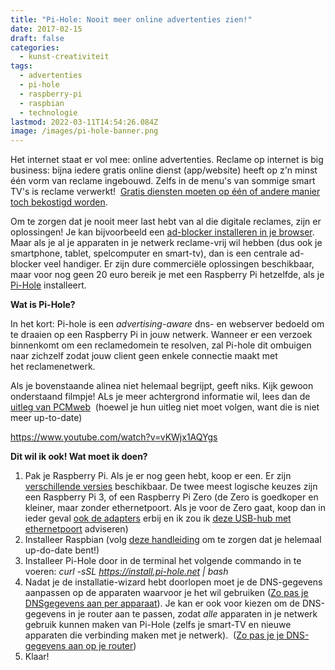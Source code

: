 ```yaml
---
title: "Pi-Hole: Nooit meer online advertenties zien!"
date: 2017-02-15
draft: false
categories:
  - kunst-creativiteit
tags:
  - advertenties
  - pi-hole
  - raspberry-pi
  - raspbian
  - technologie
lastmod: 2022-03-11T14:54:26.084Z
image: /images/pi-hole-banner.png
---
```


Het internet staat er vol mee: online advertenties. Reclame op internet is big business: bijna iedere gratis online dienst (app/website) heeft op z'n minst één vorm van reclame ingebouwd. Zelfs in de menu's van sommige smart TV's is reclame verwerkt!  [Gratis diensten moeten op één of andere manier toch bekostigd worden](https://decorrespondent.nl/1150/jouw-aandacht-wordt-talloze-malen-per-dag-aan-de-hoogste-bieder-verkocht/98105873250-89aa2cc6).

Om te zorgen dat je nooit meer last hebt van al die digitale reclames, zijn er oplossingen! Je kan bijvoorbeeld een [ad-blocker installeren in je browser](https://adblockplus.org/nl/). Maar als je al je apparaten in je netwerk reclame-vrij wil hebben (dus ook je smartphone, tablet, spelcomputer en smart-tv), dan is een centrale ad-blocker veel handiger. Er zijn dure commerciële oplossingen beschikbaar, maar voor nog geen 20 euro bereik je met een Raspberry Pi hetzelfde, als je [Pi-Hole](http://www.pi-hole.net) installeert.

**Wat is Pi-Hole?**

In het kort: Pi-hole is een _advertising-aware_ dns- en webserver bedoeld om te draaien op een Raspberry Pi in jouw netwerk. Wanneer er een verzoek binnenkomt om een reclamedomein te resolven, zal Pi-hole dit ombuigen naar zichzelf zodat jouw client geen enkele connectie maakt met het reclamenetwerk.

Als je bovenstaande alinea niet helemaal begrijpt, geeft niks. Kijk gewoon onderstaand filmpje! ALs je meer achtergrond informatie wil, lees dan de [uitleg van PCMweb](http://www.pcmweb.nl/workshop/advertenties-blokkeren-met-je-raspberry-pi.html)  (hoewel je hun uitleg niet moet volgen, want die is niet meer up-to-date)

https://www.youtube.com/watch?v=vKWjx1AQYgs

**Dit wil ik ook! Wat moet ik doen?**

1. Pak je Raspberry Pi. Als je er nog geen hebt, koop er een. Er zijn [verschillende versies](https://www.raspberrypi.org/products/) beschikbaar. De twee meest logische keuzes zijn een Raspberry Pi 3, of een Raspberry Pi Zero (de Zero is goedkoper en kleiner, maar zonder ethernetpoort. Als je voor de Zero gaat, koop dan in ieder geval [ook de adapters](https://shop.pimoroni.com/products/raspberry-pi-zero) erbij en ik zou ik [deze USB-hub met ethernetpoort](https://shop.pimoroni.com/products/three-port-usb-hub-with-ethernet-and-microb-connector) adviseren)
2. Installeer Raspbian (volg [deze handleiding](https://raspberrytips.nl/raspberry-pi-installeren/) om te zorgen dat je helemaal up-do-date bent!)
3. Installeer Pi-Hole door in de terminal het volgende commando in te voeren: _curl -sSL https://install.pi-hole.net | bash_
4. Nadat je de installatie-wizard hebt doorlopen moet je de DNS-gegevens aanpassen op de apparaten waarvoor je het wil gebruiken ([Zo pas je DNSgegevens aan per apparaat](https://www.consumentenbond.nl/alles-in-1/alternatieve-dns-instellen)). Je kan er ook voor kiezen om de DNS-gegevens in je router aan te passen, zodat _alle_ apparaten in je netwerk gebruik kunnen maken van Pi-Hole (zelfs je smart-TV en nieuwe apparaten die verbinding maken met je netwerk).  ([Zo pas je je DNS-gegevens aan op je router](https://www.lifewire.com/how-to-change-dns-servers-on-most-popular-routers-2617995))
5. Klaar!
